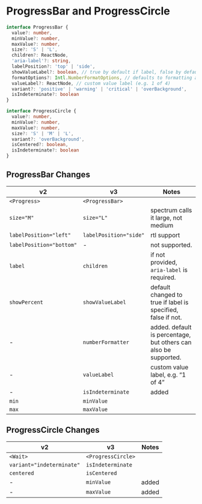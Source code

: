 # ProgressBar and ProgressCircle

```typescript
interface ProgressBar {
  value?: number,
  minValue?: number,
  maxValue?: number,
  size?: 'S' | 'L',
  children?: ReactNode,
  'aria-label'?: string,
  labelPosition?: 'top' | 'side',
  showValueLabel?: boolean, // true by default if label, false by default if not
  formatOptions?: Intl.NumberFormatOptions, // defaults to formatting as a percentage.
  valueLabel?: ReactNode, // custom value label (e.g. 1 of 4)
  variant?: 'positive' | 'warning' | 'critical' | 'overBackground',
  isIndeterminate?: boolean
}

interface ProgressCircle {
  value?: number,
  minValue?: number,
  maxValue?: number,
  size?: 'S' | 'M' | 'L',
  variant?: 'overBackground',
  isCentered?: boolean,
  isIndeterminate?: boolean
}
```

## ProgressBar Changes
| **v2**                         | **v3**                       | **Notes**                                                       |
| ------------------------------ | ---------------------------- | --------------------------------------------------------------- |
| `<Progress>`                   | `<ProgressBar>`              |                                                                 |
| `size="M"`                     | `size="L"`                   | spectrum calls it large, not medium                             |
| `labelPosition="left"`         | `labelPosition="side"`       | rtl support                                                     |
| `labelPosition="bottom"`       | -                            | not supported.                                                  |
| `label`                        | `children`                   | if not provided, `aria-label` is required.                      |
| `showPercent`                  | `showValueLabel`             | default changed to true if label is specified, false if not.    |
| -                              | `numberFormatter`            | added. default is percentage, but others can also be supported. |
| -                              | `valueLabel`                 | custom value label, e.g. “1 of 4”                               |
| -                              | `isIndeterminate`            | added                                                           |
| `min`                          | `minValue`                   |                                                                 |
| `max`                          | `maxValue`                   |                                                                 |

## ProgressCircle Changes
| **v2**                          | **v3**             | **Notes** |
| ------------------------------- | ------------------ | --------- |
| `<Wait>`                        | `<ProgressCircle>` |           |
| `variant="indeterminate"`       | `isIndeterminate`  |           |
| `centered`                      | `isCentered`       |           |
| -                               | `minValue`         | added     |
| -                               | `maxValue`         | added     |

